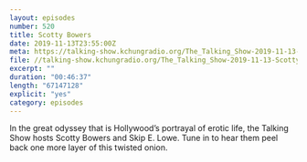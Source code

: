 ```yaml
---
layout: episodes
number: 520
title: Scotty Bowers
date: 2019-11-13T23:55:00Z
meta: https://talking-show.kchungradio.org/The_Talking_Show-2019-11-13-Scotty_Bowers.mp3
file: //talking-show.kchungradio.org/The_Talking_Show-2019-11-13-Scotty_Bowers.mp3
excerpt: ""
duration: "00:46:37"
length: "67147128"
explicit: "yes"
category: episodes
---
```

In the great odyssey that is Hollywood’s portrayal of erotic life, the Talking Show hosts Scotty Bowers and Skip E. Lowe. Tune in to hear them peel back one more layer of this twisted onion.
